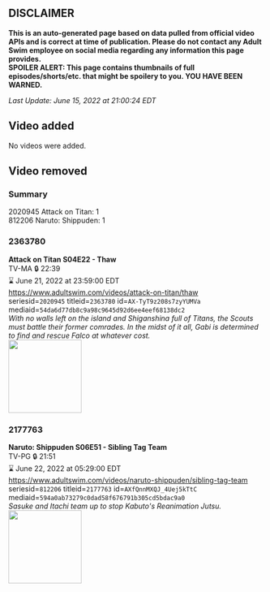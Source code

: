 ## DISCLAIMER
**This is an auto-generated page based on data pulled from official video APIs and is correct at time of publication. Please do not contact any Adult Swim employee on social media regarding any information this page provides.**  
**SPOILER ALERT: This page contains thumbnails of full episodes/shorts/etc. that might be spoilery to you. YOU HAVE BEEN WARNED.**  

_Last Update: June 15, 2022 at 21:00:24 EDT_
## Video added
No videos were added.  
## Video removed
### Summary
2020945 Attack on Titan: 1  
812206 Naruto: Shippuden: 1  
### 2363780
**Attack on Titan S04E22 - Thaw**  
TV-MA 🔒 22:39  
⌛ June 21, 2022 at 23:59:00 EDT  
https://www.adultswim.com/videos/attack-on-titan/thaw  
seriesid=`2020945` titleid=`2363780` id=`AX-TyT9z208s7zyYUMVa` mediaid=`54da6d77db8c9a98c9645d92d6ee4eef68138dc2`  
_With no walls left on the island and Shiganshina full of Titans, the Scouts must battle their former comrades. In the midst of it all, Gabi is determined to find and rescue Falco at whatever cost._  
<a href="https://media.cdn.adultswim.com/uploads/20220317/thumbnails/2_223171424566-AttackOnTitan_081_Thaw.png"><img src="https://media.cdn.adultswim.com/uploads/20220317/thumbnails/2_223171424566-AttackOnTitan_081_Thaw.png" height="144px" /></a>
### 2177763
**Naruto: Shippuden S06E51 - Sibling Tag Team**  
TV-PG 🔒 21:51  
⌛ June 22, 2022 at 05:29:00 EDT  
https://www.adultswim.com/videos/naruto-shippuden/sibling-tag-team  
seriesid=`812206` titleid=`2177763` id=`AXfQnnMXQJ_4Uej5kTtC` mediaid=`594a0ab73279c0dad58f676791b305cd5bdac9a0`  
_Sasuke and Itachi team up to stop Kabuto's Reanimation Jutsu._  
<a href="https://media.cdn.adultswim.com/uploads/20210223/thumbnails/2_212231539266-NarutoShippuden_334_SiblingTagTeam.jpg"><img src="https://media.cdn.adultswim.com/uploads/20210223/thumbnails/2_212231539266-NarutoShippuden_334_SiblingTagTeam.jpg" height="144px" /></a>
